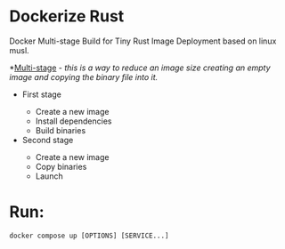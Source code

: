 # Dockerize Rust

Docker Multi-stage Build for Tiny Rust Image Deployment based on linux musl.

*[Multi-stage](https://docs.docker.com/build/building/multi-stage/) - *this is a way to reduce an image size creating an empty image and copying the binary file into it.*

<ul>
    <li>First stage</li>
    <ul>
        <li>Create a new image</li>
        <li>Install dependencies</li>
        <li>Build binaries</li>
    </ul>
    <li>Second stage</li>
    <ul>
        <li>Create a new image</li>
        <li>Copy binaries</li>
        <li>Launch</li>
    </ul>
</ul>

# Run:
```
docker compose up [OPTIONS] [SERVICE...]
```